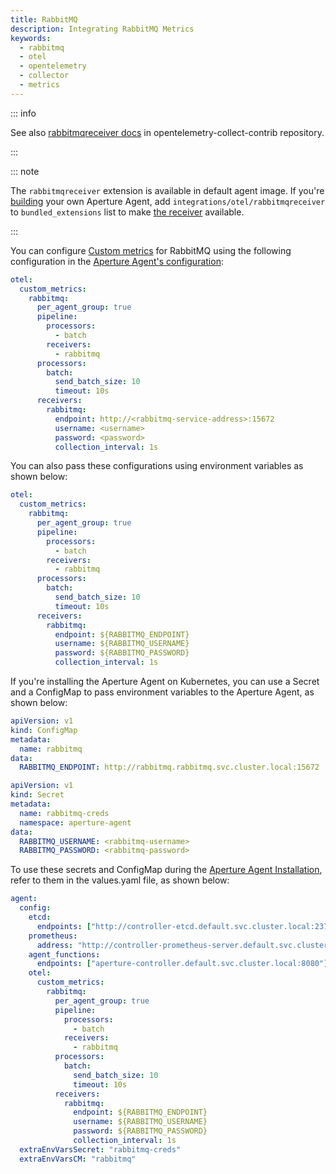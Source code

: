 ```yaml
---
title: RabbitMQ
description: Integrating RabbitMQ Metrics
keywords:
  - rabbitmq
  - otel
  - opentelemetry
  - collector
  - metrics
---
```


::: info

See also [rabbitmqreceiver docs][receiver] in opentelemetry-collect-contrib repository.

:::

::: note

The `rabbitmqreceiver` extension is available in default agent image. If you're [building][build] your own Aperture Agent, add `integrations/otel/rabbitmqreceiver` to `bundled_extensions` list to make [the receiver][receiver] available.

:::

You can configure [Custom metrics][custom-metrics] for RabbitMQ using the
following configuration in the [Aperture Agent's
configuration][agent-configuration]:

```yaml
otel:
  custom_metrics:
    rabbitmq:
      per_agent_group: true
      pipeline:
        processors:
          - batch
        receivers:
          - rabbitmq
      processors:
        batch:
          send_batch_size: 10
          timeout: 10s
      receivers:
        rabbitmq:
          endpoint: http://<rabbitmq-service-address>:15672
          username: <username>
          password: <password>
          collection_interval: 1s
```

You can also pass these configurations using environment variables as shown
below:

```yaml
otel:
  custom_metrics:
    rabbitmq:
      per_agent_group: true
      pipeline:
        processors:
          - batch
        receivers:
          - rabbitmq
      processors:
        batch:
          send_batch_size: 10
          timeout: 10s
      receivers:
        rabbitmq:
          endpoint: ${RABBITMQ_ENDPOINT}
          username: ${RABBITMQ_USERNAME}
          password: ${RABBITMQ_PASSWORD}
          collection_interval: 1s
```

If you're installing the Aperture Agent on Kubernetes, you can use a Secret and
a ConfigMap to pass environment variables to the Aperture Agent, as shown below:

```yaml
apiVersion: v1
kind: ConfigMap
metadata:
  name: rabbitmq
data:
  RABBITMQ_ENDPOINT: http://rabbitmq.rabbitmq.svc.cluster.local:15672
```

```yaml
apiVersion: v1
kind: Secret
metadata:
  name: rabbitmq-creds
  namespace: aperture-agent
data:
  RABBITMQ_USERNAME: <rabbitmq-username>
  RABBITMQ_PASSWORD: <rabbitmq-password>
```

To use these secrets and ConfigMap during the
[Aperture Agent Installation](/get-started/installation/agent/agent.md#agent-installation-modes),
refer to them in the values.yaml file, as shown below:

```yaml
agent:
  config:
    etcd:
      endpoints: ["http://controller-etcd.default.svc.cluster.local:2379"]
    prometheus:
      address: "http://controller-prometheus-server.default.svc.cluster.local:80"
    agent_functions:
      endpoints: ["aperture-controller.default.svc.cluster.local:8080"]
    otel:
      custom_metrics:
        rabbitmq:
          per_agent_group: true
          pipeline:
            processors:
              - batch
            receivers:
              - rabbitmq
          processors:
            batch:
              send_batch_size: 10
              timeout: 10s
          receivers:
            rabbitmq:
              endpoint: ${RABBITMQ_ENDPOINT}
              username: ${RABBITMQ_USERNAME}
              password: ${RABBITMQ_PASSWORD}
              collection_interval: 1s
  extraEnvVarsSecret: "rabbitmq-creds"
  extraEnvVarsCM: "rabbitmq"
```

[build]: /reference/aperturectl/build/agent/agent.md
[receiver]:
  https://github.com/open-telemetry/opentelemetry-collector-contrib/tree/main/receiver/rabbitmqreceiver
[custom-metrics]: /reference/configuration/agent.md#custom-metrics-config
[agent-configuration]: /reference/configuration/agent.md#custom-metrics-config

